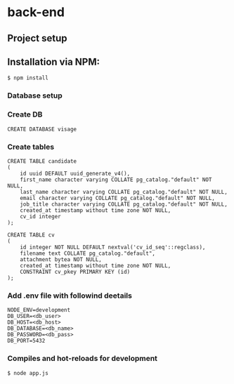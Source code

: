 # back-end



## Project setup

## Installation via NPM:
```
$ npm install
```

### Database setup
### Create DB
```
CREATE DATABASE visage
```
### Create tables
```
CREATE TABLE candidate
(
    id uuid DEFAULT uuid_generate_v4(),
    first_name character varying COLLATE pg_catalog."default" NOT NULL,
    last_name character varying COLLATE pg_catalog."default" NOT NULL,
    email character varying COLLATE pg_catalog."default" NOT NULL,
    job_title character varying COLLATE pg_catalog."default" NOT NULL,
    created_at timestamp without time zone NOT NULL,
    cv_id integer
);

CREATE TABLE cv
(
    id integer NOT NULL DEFAULT nextval('cv_id_seq'::regclass),
    filename text COLLATE pg_catalog."default",
    attachment bytea NOT NULL,
    created_at timestamp without time zone NOT NULL,
    CONSTRAINT cv_pkey PRIMARY KEY (id)
);

```
### Add .env file with followind deetails
```
NODE_ENV=development
DB_USER=<db_user>
DB_HOST=<db_host>
DB_DATABASE=<db_name>
DB_PASSWORD=<db_pass>
DB_PORT=5432
```

### Compiles and hot-reloads for development
```
$ node app.js
```
